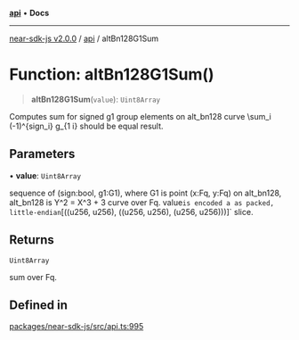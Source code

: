 [**api**](../README.md) • **Docs**

***

[near-sdk-js v2.0.0](../../packages.md) / [api](../README.md) / altBn128G1Sum

# Function: altBn128G1Sum()

> **altBn128G1Sum**(`value`): `Uint8Array`

Computes sum for signed g1 group elements on alt_bn128 curve \sum_i
(-1)^{sign_i} g_{1 i} should be equal result.

## Parameters

• **value**: `Uint8Array`

sequence of (sign:bool, g1:G1), where
G1 is point (x:Fq, y:Fq) on alt_bn128,
alt_bn128 is Y^2 = X^3 + 3 curve over Fq.
value` is encoded a as packed, little-endian
`[((u256, u256), ((u256, u256), (u256, u256)))]` slice.

## Returns

`Uint8Array`

sum over Fq.

## Defined in

[packages/near-sdk-js/src/api.ts:995](https://github.com/dim-daskalov/near-sdk-js/blob/55110428626c8c36ebf4dd321736ce1171846720/packages/near-sdk-js/src/api.ts#L995)
